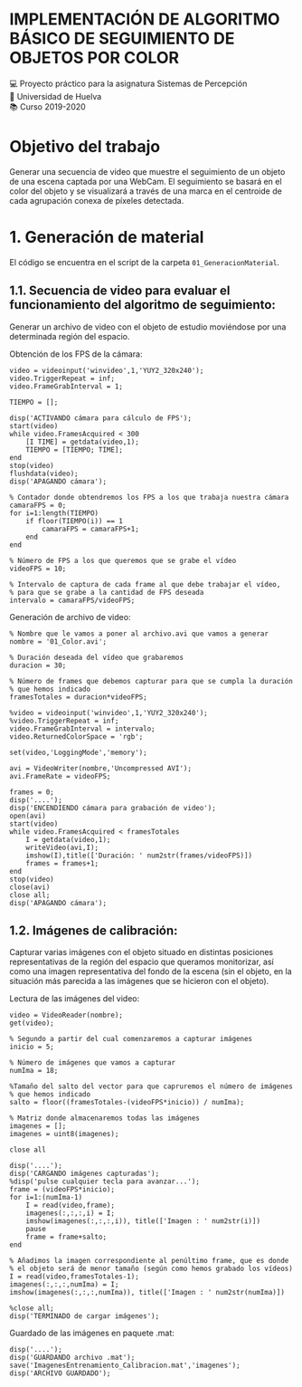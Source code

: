 # IMPLEMENTACIÓN DE ALGORITMO BÁSICO DE SEGUIMIENTO DE OBJETOS POR COLOR
:computer: Proyecto práctico para la asignatura Sistemas de Percepción   
:school: Universidad de Huelva  
:books: Curso 2019-2020


# Objetivo del trabajo
Generar una secuencia de video que muestre el seguimiento de un objeto de una escena captada por una WebCam. El seguimiento se basará en el color del objeto y se visualizará a través de una marca en el centroide de cada agrupación conexa de píxeles detectada.

# 1. Generación de material
El código se encuentra en el script de la carpeta `01_GeneracionMaterial`.
## 1.1. Secuencia de video para evaluar el funcionamiento del algoritmo de seguimiento:
Generar un archivo de video con el objeto de estudio moviéndose por una determinada región del espacio.

Obtención de los FPS de la cámara:
```
video = videoinput('winvideo',1,'YUY2_320x240');
video.TriggerRepeat = inf;
video.FrameGrabInterval = 1;
    
TIEMPO = [];
    
disp('ACTIVANDO cámara para cálculo de FPS');
start(video)
while video.FramesAcquired < 300
    [I TIME] = getdata(video,1);
    TIEMPO = [TIEMPO; TIME];
end
stop(video)
flushdata(video);
disp('APAGANDO cámara');

% Contador donde obtendremos los FPS a los que trabaja nuestra cámara
camaraFPS = 0;
for i=1:length(TIEMPO)
    if floor(TIEMPO(i)) == 1
        camaraFPS = camaraFPS+1;
    end
end

% Número de FPS a los que queremos que se grabe el vídeo
videoFPS = 10;

% Intervalo de captura de cada frame al que debe trabajar el vídeo,
% para que se grabe a la cantidad de FPS deseada
intervalo = camaraFPS/videoFPS;
```

Generación de archivo de video:
```
% Nombre que le vamos a poner al archivo.avi que vamos a generar
nombre = '01_Color.avi';

% Duración deseada del vídeo que grabaremos
duracion = 30;

% Número de frames que debemos capturar para que se cumpla la duración
% que hemos indicado
framesTotales = duracion*videoFPS;

%video = videoinput('winvideo',1,'YUY2_320x240');
%video.TriggerRepeat = inf;
video.FrameGrabInterval = intervalo;
video.ReturnedColorSpace = 'rgb';

set(video,'LoggingMode','memory');

avi = VideoWriter(nombre,'Uncompressed AVI');
avi.FrameRate = videoFPS;

frames = 0;
disp('....');
disp('ENCENDIENDO cámara para grabación de video');
open(avi)
start(video)
while video.FramesAcquired < framesTotales
    I = getdata(video,1);
    writeVideo(avi,I);
    imshow(I),title(['Duración: ' num2str(frames/videoFPS)])
    frames = frames+1;
end
stop(video)
close(avi)
close all;
disp('APAGANDO cámara');
```

## 1.2. Imágenes de calibración:
Capturar varias imágenes con el objeto situado en distintas posiciones representativas de la región del espacio que queramos monitorizar, así como una imagen representativa del fondo de la escena (sin el objeto, en la situación más parecida a las imágenes que se hicieron con el objeto).

Lectura de las imágenes del video:
```
video = VideoReader(nombre);
get(video);

% Segundo a partir del cual comenzaremos a capturar imágenes
inicio = 5;

% Número de imágenes que vamos a capturar
numIma = 18;

%Tamaño del salto del vector para que capruremos el número de imágenes
% que hemos indicado
salto = floor((framesTotales-(videoFPS*inicio)) / numIma);

% Matriz donde almacenaremos todas las imágenes
imagenes = []; 
imagenes = uint8(imagenes);

close all

disp('....');
disp('CARGANDO imágenes capturadas');
%disp('pulse cualquier tecla para avanzar...');
frame = (videoFPS*inicio);
for i=1:(numIma-1)
    I = read(video,frame);
    imagenes(:,:,:,i) = I;
    imshow(imagenes(:,:,:,i)), title(['Imagen : ' num2str(i)])
    pause
    frame = frame+salto;
end

% Añadimos la imagen correspondiente al penúltimo frame, que es donde
% el objeto será de menor tamaño (según como hemos grabado los vídeos)
I = read(video,framesTotales-1);
imagenes(:,:,:,numIma) = I;
imshow(imagenes(:,:,:,numIma)), title(['Imagen : ' num2str(numIma)])

%close all;
disp('TERMINADO de cargar imágenes');
```

Guardado de las imágenes en paquete .mat:
```
disp('....');
disp('GUARDANDO archivo .mat');
save('ImagenesEntrenamiento_Calibracion.mat','imagenes');
disp('ARCHIVO GUARDADO');
```


